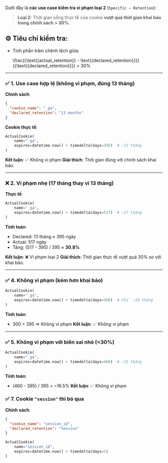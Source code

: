 Dưới đây là **các use case kiểm tra vi phạm loại 2** (`Specific – Retention`):

> **Loại 2**: Thời gian sống thực tế của cookie **vượt quá thời gian khai báo trong chính sách > 30%**.

## ⚙️ **Tiêu chí kiểm tra**:

* Tính phần trăm chênh lệch giữa:

  \frac{{\text{{actual_retention}} - \text{{declared_retention}}}}{{\text{{declared_retention}}}} > 30\%
---

### ✅ **1. Use case hợp lệ (không vi phạm, đúng 13 tháng)**

**Chính sách**:

```json
{
  "cookie_name": "_ga",
  "declared_retention": "13 months"
}
```

**Cookie thực tế**:

```python
ActualCookie(
    name="_ga",
    expires=datetime.now() + timedelta(days=395)  # ~13 tháng
)
```

**Kết luận**: ✅ Không vi phạm
**Giải thích**: Thời gian đúng với chính sách khai báo.

---

### ❌ **2. Vi phạm nhẹ (17 tháng thay vì 13 tháng)**

**Thực tế**:

```python
ActualCookie(
    name="_ga",
    expires=datetime.now() + timedelta(days=517)  # ~17 tháng
)
```

**Tính toán**:

* Declared: 13 tháng ≈ 395 ngày
* Actual: 517 ngày
* Tăng: (517 - 395) / 395 ≈ **30.8%**

**Kết luận**: ❌ Vi phạm loại 2
**Giải thích**: Thời gian thực tế vượt quá 30% so với khai báo.

---
### ✅ **4. Không vi phạm (kém hơn khai báo)**

```python
ActualCookie(
    name="_ga",
    expires=datetime.now() + timedelta(days=300)  # Chỉ ~10 tháng
)
```

**Tính toán**:

* 300 < 395 ⇒ Không vi phạm
  **Kết luận**: ✅ Không vi phạm

---

### ✅ **5. Không vi phạm với biên sai nhỏ (<30%)**

```python
ActualCookie(
    name="_ga",
    expires=datetime.now() + timedelta(days=460)  # ~15 tháng
)
```

**Tính toán**:

* (460 - 395) / 395 = \~16.5%
  **Kết luận**: ✅ Không vi phạm

### ✅ **7. Cookie `"session"` thì bỏ qua**

**Chính sách**:

```json
{
  "cookie_name": "session_id",
  "declared_retention": "Session"
}
```

```python
ActualCookie(
    name="session_id",
    expires=datetime.now() + timedelta(days=1)
)
```
